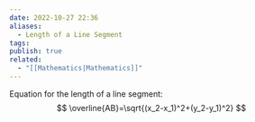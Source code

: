 ```yaml
---
date: 2022-10-27 22:36
aliases:
  - Length of a Line Segment
tags: 
publish: true
related:
  - "[[Mathematics|Mathematics]]"
---
```


Equation for the length of a line segment:
$$
\overline{AB}=\sqrt{(x_2-x_1)^2+(y_2-y_1)^2}
$$

